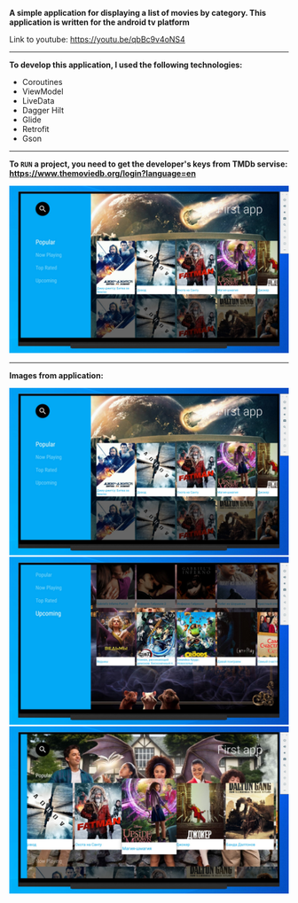 **A simple application for displaying a list of movies by category. This application is written for the android tv platform**

Link to youtube: https://youtu.be/qbBc9v4oNS4

---

**To develop this application, I used the following technologies:**

- Coroutines
- ViewModel
- LiveData
- Dagger Hilt
- Glide
- Retrofit
- Gson

---

**To `RUN` a project, you need to get the developer's keys from TMDb servise: https://www.themoviedb.org/login?language=en**


![Add secret key to project](/app/src/main/assets/1.jpg)

---

**Images from application:**

![1](/app/src/main/assets/1.jpg)
![2](/app/src/main/assets/2.jpg)
![3](/app/src/main/assets/3.jpg)